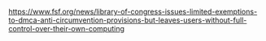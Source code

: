 https://www.fsf.org/news/library-of-congress-issues-limited-exemptions-to-dmca-anti-circumvention-provisions-but-leaves-users-without-full-control-over-their-own-computing
